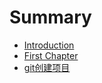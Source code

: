 # Summary

* [Introduction](README.md)
* [First Chapter](chapter1.md)
* [git创建项目](gitchuang-jian-xiang-mu.md)

